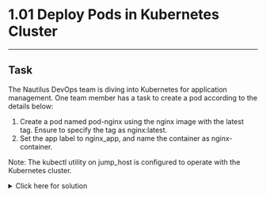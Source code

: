 # 1.01 Deploy Pods in Kubernetes Cluster
---
## Task
The Nautilus DevOps team is diving into Kubernetes for application management. One team member has a task to create a pod according to the details below:

1. Create a pod named pod-nginx using the nginx image with the latest tag. Ensure to specify the tag as nginx:latest.
2. Set the app label to nginx_app, and name the container as nginx-container.

Note: The kubectl utility on jump_host is configured to operate with the Kubernetes cluster.
<details>
  <summary>Click here for solution</summary>
  
  ## Solution
  1. Generate a manifest file (YAML)
  ```bash
  kubectl run pod-nginx \
  --image=nginx:latest \
  --restart=Never \
  --labels=app=nginx_app \
  --dry-run=client \
  -o yaml > pod-nginx.yaml
  ```
  2. Edit the YAML to ensure the container name is nginx-container
  ```yaml
  spec:
    containers:
    - name: nginx-container
  ```
  3. Apply the manifest
  ```bash
  kubectl apply -f pod-nginx.yaml
  ```
  4. Verify
  ```bash
  kubectl get pods
  kubectl describe pod pod-nginx
  kubectl get pod pod-nginx -o yaml
  ```
</details>

